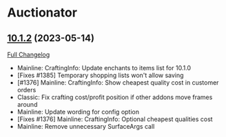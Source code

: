 # Auctionator

## [10.1.2](https://github.com/Auctionator/Auctionator/tree/10.1.2) (2023-05-14)
[Full Changelog](https://github.com/Auctionator/Auctionator/compare/10.1.1...10.1.2) 

- Mainline: CraftingInfo: Update enchants to items list for 10.1.0  
- [Fixes #1385] Temporary shopping lists won't allow saving  
- [#1376] Mainline: CraftingInfo: Show cheapest quality cost in customer orders  
- Classic: Fix crafting cost/profit position if other addons move frames around  
- Mainline: Update wording for config option  
- [Fixes #1376] Mainline: CraftingInfo: Optional cheapest qualities cost  
- Mainline: Remove unnecessary SurfaceArgs call  
